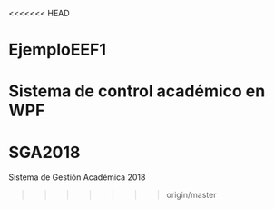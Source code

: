 <<<<<<< HEAD
# EjemploEEF1

Sistema de control académico en WPF
=======
# SGA2018
Sistema de Gestión Académica 2018
>>>>>>> origin/master
